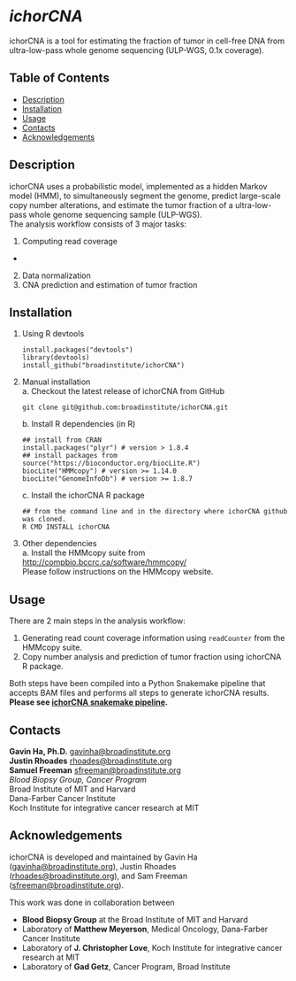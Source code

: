 # *ichorCNA*
ichorCNA is a tool for estimating the fraction of tumor in cell-free DNA from ultra-low-pass whole genome sequencing (ULP-WGS, 0.1x coverage). 

## Table of Contents
* [Description](#description)
* [Installation](#installation)
* [Usage](#usage)
* [Contacts](#contacts)
* [Acknowledgements](#acknowledgements)

## Description
ichorCNA uses a probabilistic model, implemented as a hidden Markov model (HMM), to simultaneously segment the genome, predict large-scale copy number alterations, and estimate the tumor fraction of a ultra-low-pass whole genome sequencing sample (ULP-WGS).  
The analysis workflow consists of 3 major tasks:  
1. Computing read coverage  
  - 
2. Data normalization  
3. CNA prediction and estimation of tumor fraction  

## Installation
1. Using R devtools
	```
	install.packages("devtools")
	library(devtools)
	install_github("broadinstitute/ichorCNA")
	```
2. Manual installation  
    a. Checkout the latest release of ichorCNA from GitHub  
    ```
    git clone git@github.com:broadinstitute/ichorCNA.git  
    ```  
    b. Install R dependencies (in R)  

    ```
    ## install from CRAN
    install.packages("plyr") # version > 1.8.4
    ## install packages from
    source("https://bioconductor.org/biocLite.R")
    biocLite("HMMcopy") # version >= 1.14.0
    biocLite("GenomeInfoDb") # version >= 1.8.7
    ```  

    c. Install the ichorCNA R package  

    ```
    ## from the command line and in the directory where ichorCNA github was cloned.
    R CMD INSTALL ichorCNA  
    ```  
        
3. Other dependencies  
  a. Install the HMMcopy suite from <http://compbio.bccrc.ca/software/hmmcopy/>  
    Please follow instructions on the HMMcopy website.


## Usage
There are 2 main steps in the analysis workflow:
1. Generating read count coverage information using `readCounter` from the HMMcopy suite.
2. Copy number analysis and prediction of tumor fraction using ichorCNA R package.

Both steps have been compiled into a Python Snakemake pipeline that accepts BAM files and performs all steps to generate ichorCNA results. **Please see [ichorCNA snakemake pipeline](scripts/snakemake).**


## Contacts
**Gavin Ha, Ph.D.** <gavinha@broadinstitute.org>  
**Justin Rhoades** <rhoades@broadinstitute.org>  
**Samuel Freeman** <sfreeman@broadinstitute.org>  
*Blood Biopsy Group, Cancer Program*  
Broad Institute of MIT and Harvard  
Dana-Farber Cancer Institute  
Koch Institute for integrative cancer research at MIT  

## Acknowledgements
ichorCNA is developed and maintained by Gavin Ha (<gavinha@broadinstitute.org>), Justin Rhoades (<rhoades@broadinstitute.org>), and Sam Freeman (<sfreeman@broadinstitute.org>).  

This work was done in collaboration between  
- **Blood Biopsy Group** at the Broad Institute of MIT and Harvard
- Laboratory of **Matthew Meyerson**, Medical Oncology, Dana-Farber Cancer Institute
- Laboratory of **J. Christopher Love**, Koch Institute for integrative cancer research at MIT
- Laboratory of **Gad Getz**, Cancer Program, Broad Institute
